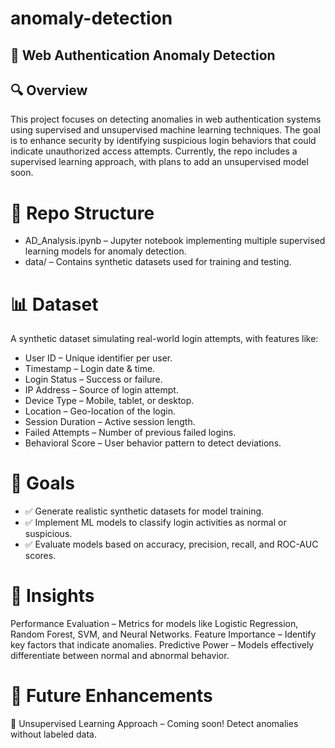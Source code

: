 # anomaly-detection

## 🚀 Web Authentication Anomaly Detection

## 🔍 Overview

This project focuses on detecting anomalies in web authentication systems using supervised and unsupervised machine learning techniques. The goal is to enhance security by identifying suspicious login behaviors that could indicate unauthorized access attempts. Currently, the repo includes a supervised learning approach, with plans to add an unsupervised model soon.

# 📁 Repo Structure

- AD_Analysis.ipynb – Jupyter notebook implementing multiple supervised learning models for anomaly detection.
- data/ – Contains synthetic datasets used for training and testing.

# 📊 Dataset

A synthetic dataset simulating real-world login attempts, with features like:

- User ID – Unique identifier per user.
- Timestamp – Login date & time.
- Login Status – Success or failure.
- IP Address – Source of login attempt.
- Device Type – Mobile, tablet, or desktop.
- Location – Geo-location of the login.
- Session Duration – Active session length.
- Failed Attempts – Number of previous failed logins.
- Behavioral Score – User behavior pattern to detect deviations.

# 🎯 Goals
- ✅ Generate realistic synthetic datasets for model training.
- ✅ Implement ML models to classify login activities as normal or suspicious.
- ✅ Evaluate models based on accuracy, precision, recall, and ROC-AUC scores.

# 📌 Insights
Performance Evaluation – Metrics for models like Logistic Regression, Random Forest, SVM, and Neural Networks.
Feature Importance – Identify key factors that indicate anomalies.
Predictive Power – Models effectively differentiate between normal and abnormal behavior.

# 🚧 Future Enhancements
🔹 Unsupervised Learning Approach – Coming soon! Detect anomalies without labeled data.
